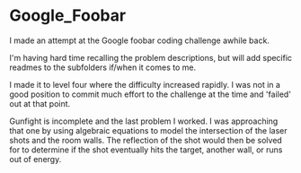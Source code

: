 # Google_Foobar

I made an attempt at the Google foobar coding challenge awhile back. 

I'm having hard time recalling the problem descriptions, but will add specific readmes to the subfolders if/when it comes to me.

I made it to level four where the difficulty increased rapidly. I was not in a good position to commit much effort to the challenge at the time and 'failed' out at that point.

Gunfight is incomplete and the last problem I worked. I was approaching that one by using algebraic equations to model the intersection of the laser shots and the room walls. The reflection of the shot would then be solved for to determine if the shot eventually hits the target, another wall, or runs out of energy.
